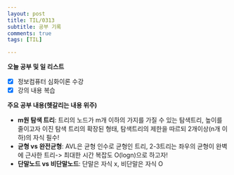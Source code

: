 ```yaml
---
layout: post
title: TIL/0313
subtitle: 공부 기록
comments: true
tags: [TIL]

---
```


**오늘 공부 및  일 리스트**

 - [x] 정보컴퓨터 심화이론 수강
 - [x] 강의 내용 복습

**주요 공부 내용(헷갈리는 내용 위주)**
- <strong>m원 탐색 트리</strong>: 트리의 노드가 m개 이하의 가지를 가질 수 있는 탐색트리, 높이를 줄이고자 이진 탐색 트리의 확장된 형태, 탐색트리의 제한을 따르되 2개이상(n개 이하)의 자식 필수!
- <strong>균형 vs 완전균형</strong>: AVL은 균형 인수로 균형인 트리, 2-3트리는 좌우의 균형이 완벽에 근사한 트리-> 최대한 시간 복잡도 O(logn)으로 하고자!
- <strong>단말노드 vs 비단말노드</strong>: 단말은 자식 x, 비단말은 자식 O
